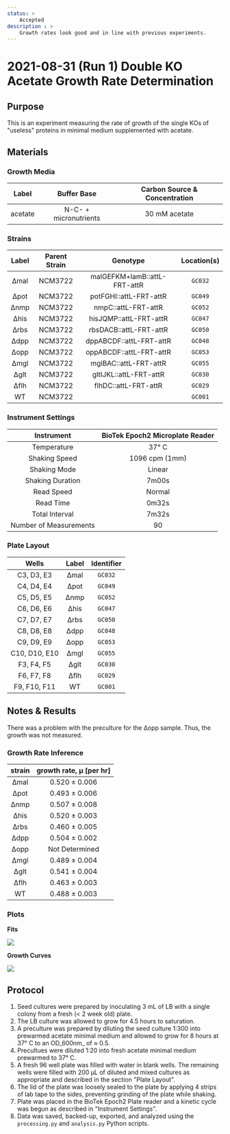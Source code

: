 ```yaml
---
status: >
    Accepted
description : >
    Growth rates look good and in line with previous experiments. 
---
```


# 2021-08-31 (Run 1) Double KO Acetate Growth Rate Determination

## Purpose
This is an experiment measuring the rate of growth of the single KOs of  "useless" proteins in minimal medium supplemented with acetate.

## Materials

### Growth Media
| **Label** | **Buffer Base** | **Carbon Source & Concentration** |
|:--:|:--:|:--:|
| acetate | N-C- + micronutrients | 30 mM acetate |

### Strains 
| **Label** | **Parent Strain**|  **Genotype** | **Location(s)**|
|:--: | :--:| :--:| :--:|
|∆mal| NCM3722 | malGEFKM+lamB::attL-FRT-attR| `GC032`|
|∆pot| NCM3722 | potFGHI::attL-FRT-attR| `GC049`|
|∆nmp| NCM3722 | nmpC::attL-FRT-attR | `GC052`|
|∆his| NCM3722 | hisJQMP::attL-FRT-attR | `GC047`|
|∆rbs | NCM3722 | rbsDACB::attL-FRT-attR | `GC050`|
|∆dpp | NCM3722 | dppABCDF::attL-FRT-attR | `GC048`|
|∆opp | NCM3722 | oppABCDF::attL-FRT-attR | `GC053`|
|∆mgl| NCM3722 | mglBAC::attL-FRT-attR | `GC055`|
|∆glt | NCM3722 | gltIJKL::attL-FRT-attR | `GC030`|
|∆flh | NCM3722 | flhDC::attL-FRT-attR | `GC029`|
|WT| NCM3722 | | `GC001`|

### Instrument Settings
| Instrument | BioTek Epoch2 Microplate Reader|
|:--:| :--:|
| Temperature| 37° C|
| Shaking Speed| 1096 cpm (1mm) |
| Shaking Mode | Linear |
| Shaking Duration| 7m00s|
|Read Speed| Normal|
| Read Time | 0m32s|
| Total Interval | 7m32s |
| Number of Measurements |90 | 

### Plate Layout
| **Wells** | **Label** | **Identifier** |
|:--: | :--:  | :--: |
|C3, D3, E3 | ∆mal | `GC032` | 
|C4, D4, E4 | ∆pot | `GC049` |
|C5, D5, E5 | ∆nmp | `GC052` |
|C6, D6, E6 | ∆his | `GC047` |
|C7, D7, E7 | ∆rbs | `GC050` |
|C8, D8, E8 | ∆dpp | `GC048`| 
|C9, D9, E9 | ∆opp | `GC053` |
|C10, D10, E10 | ∆mgl| `GC055` |
|F3, F4, F5 | ∆glt | `GC030` |
|F6, F7, F8 | ∆flh | `GC029` |
|F9, F10, F11 | WT | `GC001` |


## Notes & Results
 There was a problem with the preculture for the ∆opp sample. Thus, the growth  was not measured.
### Growth Rate Inference

| **strain** | **growth rate, µ [per hr]** |
|:--: |:--:|
|∆mal | 0.520 ± 0.006|
|∆pot | 0.493 ± 0.006|
|∆nmp | 0.507 ± 0.008| 
|∆his | 0.520 ± 0.003|
|∆rbs | 0.460 ± 0.005|
|∆dpp | 0.504 ± 0.002|
|∆opp | Not Determined |
|∆mgl | 0.489 ± 0.004|   
|∆glt | 0.541 ± 0.004|  
|∆flh | 0.463 ± 0.003|
|WT   | 0.488 ± 0.003|


### Plots

**Fits**

![](output/2021-08-31_r1_SingleKO_acetate_fits.png)

**Growth Curves**

![](output/2021-08-31_r1_SingleKO_acetate_raw_traces.png)

## Protocol 
1.  Seed cultures were prepared by inoculating 3 mL of LB with a single colony from a fresh (< 2 week old) plate.
2. The LB culture was allowed to grow for 4.5 hours to saturation. 
3. A preculture was prepared by diluting the seed culture 1:300 into 
prewarmed acetate minimal medium and allowed to grow for 8 hours at 37° C
to an OD_600nm_ of ≈ 0.5.
4. Precultues were diluted  1:20 into fresh acetate minimal medium prewarmed to 37° C. 
4. A fresh 96 well plate was filled with water in blank wells. The remaining wells 
were filled with 200 µL of diluted and mixed cultures as appropriate and described in 
the section "Plate Layout".
5. The lid of the plate was loosely sealed to the plate by applying 4 strips of 
lab tape to the sides, preventing grinding of the plate while shaking. 
6. Plate was placed in the BioTek Epoch2 Plate reader and a kinetic cycle was begun 
as described in "Instrument Settings".
7. Data was saved, backed-up, exported, and analyzed using the `processing.py` and 
`analysis.py` Python scripts.
